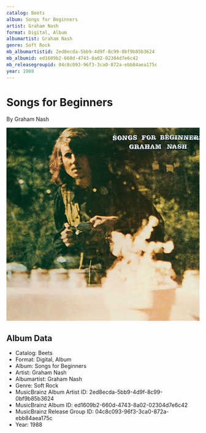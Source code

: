 ```yaml
---
catalog: Beets
album: Songs for Beginners
artist: Graham Nash
format: Digital, Album
albumartist: Graham Nash
genre: Soft Rock
mb_albumartistid: 2ed8ecda-5bb9-4d9f-8c99-0bf9b85b3624
mb_albumid: ed1609b2-660d-4743-8a02-02304d7e6c42
mb_releasegroupid: 04c8c093-96f3-3ca0-872a-ebb84aea175c
year: 1988
---
```


# Songs for Beginners

By Graham Nash

![](../../assets/beetscovers/Graham_Nash-Songs_for_Beginners.jpg)

## Album Data

- Catalog: Beets
- Format: Digital, Album
- Album: Songs for Beginners
- Artist: Graham Nash
- Albumartist: Graham Nash
- Genre: Soft Rock
- MusicBrainz Album Artist ID: 2ed8ecda-5bb9-4d9f-8c99-0bf9b85b3624
- MusicBrainz Album ID: ed1609b2-660d-4743-8a02-02304d7e6c42
- MusicBrainz Release Group ID: 04c8c093-96f3-3ca0-872a-ebb84aea175c
- Year: 1988


